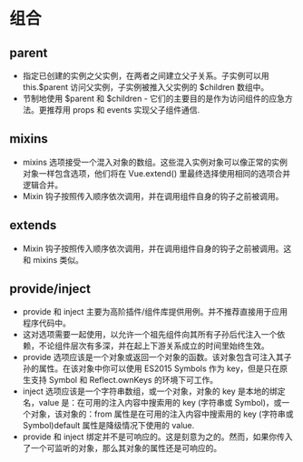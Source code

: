 # 组合
## parent
- 指定已创建的实例之父实例，在两者之间建立父子关系。子实例可以用 this.$parent 访问父实例，子实例被推入父实例的 $children 数组中。
- 节制地使用 $parent 和 $children - 它们的主要目的是作为访问组件的应急方法。更推荐用 props 和 events 实现父子组件通信.
## mixins
- mixins 选项接受一个混入对象的数组。这些混入实例对象可以像正常的实例对象一样包含选项，他们将在 Vue.extend() 里最终选择使用相同的选项合并逻辑合并。
- Mixin 钩子按照传入顺序依次调用，并在调用组件自身的钩子之前被调用。
## extends
- Mixin 钩子按照传入顺序依次调用，并在调用组件自身的钩子之前被调用。这和 mixins 类似。
## provide/inject
- provide 和 inject 主要为高阶插件/组件库提供用例。并不推荐直接用于应用程序代码中。
- 这对选项需要一起使用，以允许一个祖先组件向其所有子孙后代注入一个依赖，不论组件层次有多深，并在起上下游关系成立的时间里始终生效。
- provide 选项应该是一个对象或返回一个对象的函数。该对象包含可注入其子孙的属性。在该对象中你可以使用 ES2015 Symbols 作为 key，但是只在原生支持 Symbol 和 Reflect.ownKeys 的环境下可工作。
- inject 选项应该是一个字符串数组，或一个对象，对象的 key 是本地的绑定名，value 是：在可用的注入内容中搜索用的 key (字符串或 Symbol)，或一个对象，该对象的：from 属性是在可用的注入内容中搜索用的 key (字符串或 Symbol)default 属性是降级情况下使用的 value.
- provide 和 inject 绑定并不是可响应的。这是刻意为之的。然而，如果你传入了一个可监听的对象，那么其对象的属性还是可响应的。